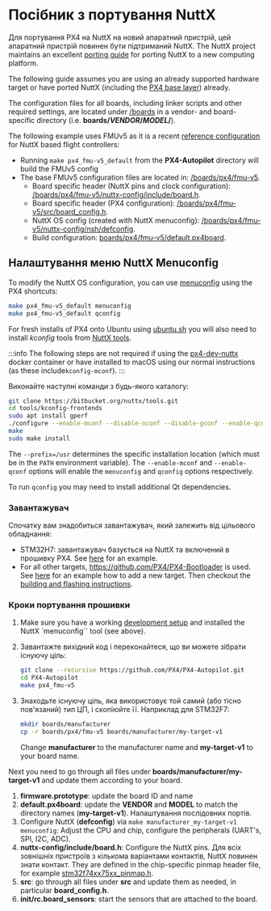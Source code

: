 # Посібник з портування NuttX

Для портування PX4 на NuttX на новий апаратний пристрій, цей апаратний пристрій повинен бути підтриманий NuttX.
The NuttX project maintains an excellent [porting guide](https://cwiki.apache.org/confluence/display/NUTTX/Porting+Guide) for porting NuttX to a new computing platform.

The following guide assumes you are using an already supported hardware target or have ported NuttX (including the [PX4 base layer](https://github.com/PX4/PX4-Autopilot/tree/main/platforms/nuttx/src/px4)) already.

The configuration files for all boards, including linker scripts and other required settings, are located under [/boards](https://github.com/PX4/PX4-Autopilot/tree/main/boards/) in a vendor- and board-specific directory (i.e. **boards/_VENDOR_/_MODEL_/**).

The following example uses FMUv5 as it is a recent [reference configuration](../hardware/reference_design.md) for NuttX based flight controllers:

- Running `make px4_fmu-v5_default` from the **PX4-Autopilot** directory will build the FMUv5 config
- The base FMUv5 configuration files are located in: [/boards/px4/fmu-v5](https://github.com/PX4/PX4-Autopilot/tree/main/boards/px4/fmu-v5).
  - Board specific header (NuttX pins and clock configuration): [/boards/px4/fmu-v5/nuttx-config/include/board.h](https://github.com/PX4/PX4-Autopilot/blob/main/boards/px4/fmu-v5/nuttx-config/include/board.h).
  - Board specific header (PX4 configuration): [/boards/px4/fmu-v5/src/board_config.h](https://github.com/PX4/PX4-Autopilot/blob/main/boards/px4/fmu-v5/src/board_config.h).
  - NuttX OS config (created with NuttX menuconfig): [/boards/px4/fmu-v5/nuttx-config/nsh/defconfig](https://github.com/PX4/PX4-Autopilot/blob/main/boards/px4/fmu-v5/nuttx-config/nsh/defconfig).
  - Build configuration: [boards/px4/fmu-v5/default.px4board](https://github.com/PX4/PX4-Autopilot/blob/main/boards/px4/fmu-v5/default.px4board).

## Налаштування меню NuttX Menuconfig

To modify the NuttX OS configuration, you can use [menuconfig](https://bitbucket.org/patacongo/nuttx/src/master/) using the PX4 shortcuts:

```sh
make px4_fmu-v5_default menuconfig
make px4_fmu-v5_default qconfig
```

For fresh installs of PX4 onto Ubuntu using [ubuntu.sh](https://github.com/PX4/PX4-Autopilot/blob/main/Tools/setup/ubuntu.sh) <!-- NEED px4_version --> you will also need to install _kconfig_ tools from [NuttX tools](https://bitbucket.org/nuttx/tools/src/master/).

:::info
The following steps are not required if using the [px4-dev-nuttx](https://hub.docker.com/r/px4io/px4-dev-nuttx/) docker container or have installed to macOS using our normal instructions (as these include`kconfig-mconf`).
:::

Виконайте наступні команди з будь-якого каталогу:

```sh
git clone https://bitbucket.org/nuttx/tools.git
cd tools/kconfig-frontends
sudo apt install gperf
./configure --enable-mconf --disable-nconf --disable-gconf --enable-qconf --prefix=/usr
make
sudo make install
```

The `--prefix=/usr` determines the specific installation location (which must be in the `PATH` environment variable).
The `--enable-mconf` and `--enable-qconf` options will enable the `menuconfig` and `qconfig` options respectively.

To run `qconfig` you may need to install additional Qt dependencies.

### Завантажувач

Спочатку вам знадобиться завантажувач, який залежить від цільового обладнання:

- STM32H7: завантажувач базується на NuttX та включений в прошивку PX4.
  See [here](https://github.com/PX4/PX4-Autopilot/tree/main/boards/holybro/durandal-v1/nuttx-config/bootloader) for an example.
- For all other targets, https://github.com/PX4/PX4-Bootloader is used. See [here](https://github.com/PX4/PX4-Bootloader/pull/155/files) for an example how to add a new target.
  Then checkout the [building and flashing instructions](../software_update/stm32_bootloader.md).

### Кроки портування прошивки

1. Make sure you have a working [development setup](../dev_setup/dev_env.md) and installed the NuttX \`menuconfig\`\` tool (see above).

2. Завантажте вихідний код і переконайтеся, що ви можете зібрати існуючу ціль:

   ```sh
   git clone --recursive https://github.com/PX4/PX4-Autopilot.git
   cd PX4-Autopilot
   make px4_fmu-v5
   ```

3. Знаходьте існуючу ціль, яка використовує той самий (або тісно пов'язаний) тип ЦП, і скопіюйте її.
   Наприклад для STM32F7:

   ```sh
   mkdir boards/manufacturer
   cp -r boards/px4/fmu-v5 boards/manufacturer/my-target-v1
   ```

   Change **manufacturer** to the manufacturer name and **my-target-v1** to your board name.

Next you need to go through all files under **boards/manufacturer/my-target-v1** and update them according to your board.

1. **firmware.prototype**: update the board ID and name
2. **default.px4board**: update the **VENDOR** and **MODEL** to match the directory names (**my-target-v1**).
   Налаштування послідовних портів.
3. Configure NuttX (**defconfig**) via `make manufacturer_my-target-v1 menuconfig`: Adjust the CPU and chip, configure the peripherals (UART's, SPI, I2C, ADC).
4. **nuttx-config/include/board.h**: Configure the NuttX pins.
   Для всіх зовнішніх пристроїв з кількома варіантами контактів, NuttX повинен знати контакт.
   They are defined in the chip-specific pinmap header file, for example [stm32f74xx75xx_pinmap.h](https://github.com/PX4/NuttX/blob/px4_firmware_nuttx-8.2/arch/arm/src/stm32f7/hardware/stm32f74xx75xx_pinmap.h).
5. **src**: go through all files under **src** and update them as needed, in particular **board_config.h**.
6. **init/rc.board_sensors**: start the sensors that are attached to the board.
